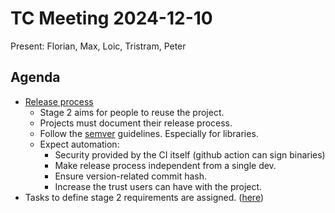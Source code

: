 # TC Meeting 2024-12-10

Present: Florian, Max, Loic, Tristram, Peter

## Agenda

- [Release process](https://github.com/OpenRailAssociation/technical-committee/issues/144)
  - Stage 2 aims for people to reuse the project.
  - Projects must document their release process.
  - Follow the [semver](https://semver.org/) guidelines. Especially for libraries.
  - Expect automation:
    - Security provided by the CI itself (github action can sign binaries)
    - Make release process independent from a single dev.
    - Ensure version-related commit hash.
    - Increase the trust users can have with the project.
- Tasks to define stage 2 requirements are assigned. ([here](https://github.com/OpenRailAssociation/technical-committee/milestone/5))
